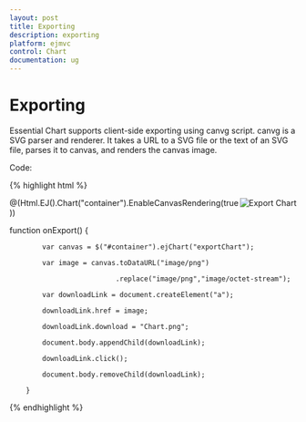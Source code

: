 ```yaml
---
layout: post
title: Exporting
description: exporting
platform: ejmvc
control: Chart
documentation: ug
---
```


# Exporting

Essential Chart supports client-side exporting using canvg script. canvg is a SVG parser and renderer. It takes a URL to a SVG file or the text of an SVG file, parses it to canvas, and renders the canvas image. 

Code:



{% highlight html %}

<img src="../images/chart/export.png" onclick="onExport()" title="Export Chart" style="float: right" />

<div id="container"></div> 







@(Html.EJ().Chart("container").EnableCanvasRendering(true))







function onExport() {

            var canvas = $("#container").ejChart("exportChart");

            var image = canvas.toDataURL("image/png")

                              .replace("image/png","image/octet-stream");

            var downloadLink = document.createElement("a");

            downloadLink.href = image;

            downloadLink.download = "Chart.png";

            document.body.appendChild(downloadLink);

            downloadLink.click();

            document.body.removeChild(downloadLink);

        }


{% endhighlight  %}


